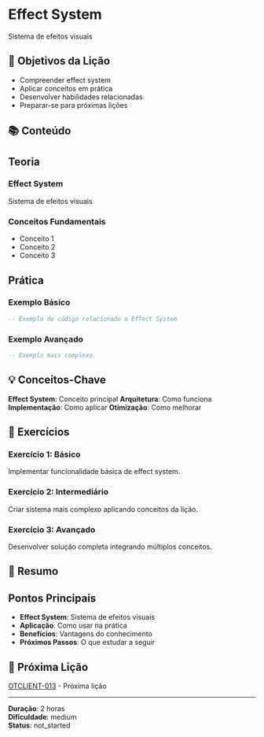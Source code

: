 
# Effect System

Sistema de efeitos visuais

## 🎯 Objetivos da Lição

- Compreender effect system
- Aplicar conceitos em prática
- Desenvolver habilidades relacionadas
- Preparar-se para próximas lições

## 📚 Conteúdo


## Teoria

### Effect System
Sistema de efeitos visuais

### Conceitos Fundamentais
- Conceito 1
- Conceito 2
- Conceito 3

## Prática

### Exemplo Básico
```lua
-- Exemplo de código relacionado a Effect System
```

### Exemplo Avançado
```lua
-- Exemplo mais complexo
```


## 💡 Conceitos-Chave

**Effect System**: Conceito principal
**Arquitetura**: Como funciona
**Implementação**: Como aplicar
**Otimização**: Como melhorar

## 🧪 Exercícios


### Exercício 1: Básico
Implementar funcionalidade básica de effect system.

### Exercício 2: Intermediário
Criar sistema mais complexo aplicando conceitos da lição.

### Exercício 3: Avançado
Desenvolver solução completa integrando múltiplos conceitos.


## 📝 Resumo


## Pontos Principais

- **Effect System**: Sistema de efeitos visuais
- **Aplicação**: Como usar na prática
- **Benefícios**: Vantagens do conhecimento
- **Próximos Passos**: O que estudar a seguir


## 🔗 Próxima Lição

[OTCLIENT-013](OTCLIENT-013.md) - Próxima lição

---

**Duração**: 2 horas  
**Dificuldade**: medium  
**Status**: not_started
